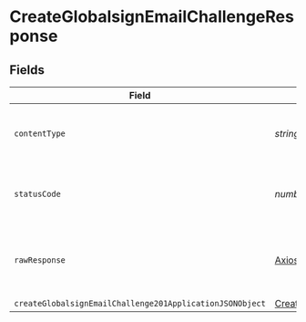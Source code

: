 # CreateGlobalsignEmailChallengeResponse


## Fields

| Field                                                                                                                           | Type                                                                                                                            | Required                                                                                                                        | Description                                                                                                                     |
| ------------------------------------------------------------------------------------------------------------------------------- | ------------------------------------------------------------------------------------------------------------------------------- | ------------------------------------------------------------------------------------------------------------------------------- | ------------------------------------------------------------------------------------------------------------------------------- |
| `contentType`                                                                                                                   | *string*                                                                                                                        | :heavy_check_mark:                                                                                                              | HTTP response content type for this operation                                                                                   |
| `statusCode`                                                                                                                    | *number*                                                                                                                        | :heavy_check_mark:                                                                                                              | HTTP response status code for this operation                                                                                    |
| `rawResponse`                                                                                                                   | [AxiosResponse](https://axios-http.com/docs/res_schema)                                                                         | :heavy_minus_sign:                                                                                                              | Raw HTTP response; suitable for custom response parsing                                                                         |
| `createGlobalsignEmailChallenge201ApplicationJSONObject`                                                                        | [CreateGlobalsignEmailChallenge201ApplicationJSON](../../models/operations/createglobalsignemailchallenge201applicationjson.md) | :heavy_minus_sign:                                                                                                              | Created                                                                                                                         |
